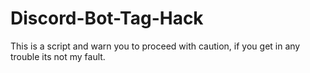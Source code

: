 # Discord-Bot-Tag-Hack
This is a script and warn you to proceed with caution,
if you get in any trouble its not my fault.
